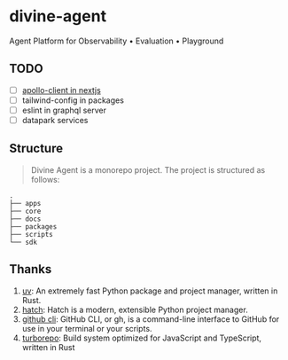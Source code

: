# divine-agent

Agent Platform for Observability • Evaluation • Playground

## TODO

- [ ] [apollo-client in nextjs](https://github.com/apollographql/apollo-client-nextjs)
- [ ] tailwind-config in packages
- [ ] eslint in graphql server
- [ ] datapark services

## Structure

> Divine Agent is a monorepo project. The project is structured as follows:

```plaintext
.
├── apps
├── core
├── docs
├── packages
├── scripts
└── sdk
```

## Thanks

1. [uv](https://github.com/astral-sh/uv): An extremely fast Python package and project manager, written in Rust.
2. [hatch](https://github.com/pypa/hatch): Hatch is a modern, extensible Python project manager.
3. [github cli](https://cli.github.com/manual): GitHub CLI, or gh, is a command-line interface to GitHub for use in your terminal or your scripts.
4. [turborepo](https://github.com/vercel/turborepo): Build system optimized for JavaScript and TypeScript, written in Rust

